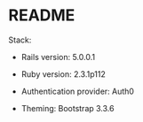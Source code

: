 # README

Stack:

* Rails version: 5.0.0.1

* Ruby version: 2.3.1p112

* Authentication provider: Auth0

* Theming: Bootstrap 3.3.6